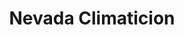 ---
title: "Nevada Climaticion"
url: /ciudad-autonoma-de-buenos-aires/nevada-climaticion/
shop: Autowerkstatt
---